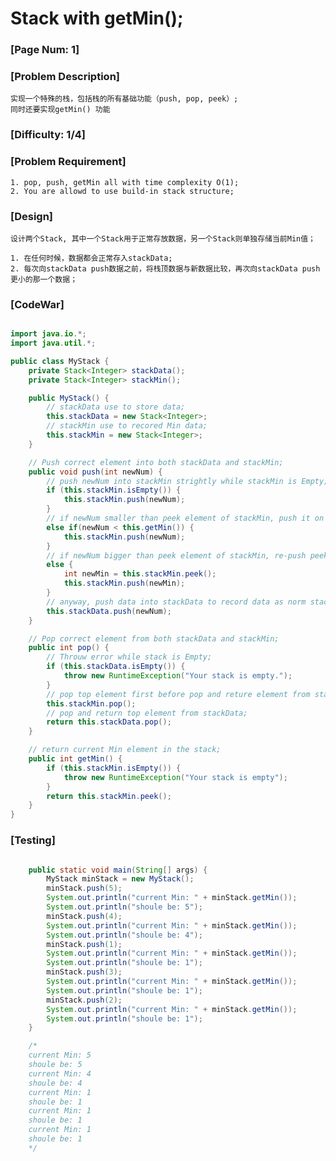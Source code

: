 # Stack with getMin();

### [Page Num: 1]

### [Problem Description]
	实现一个特殊的栈，包括栈的所有基础功能（push, pop, peek）;
	同时还要实现getMin() 功能

### [Difficulty: 1/4]

### [Problem Requirement]
	1. pop, push, getMin all with time complexity O(1);
	2. You are allowd to use build-in stack structure;

### [Design]
	设计两个Stack, 其中一个Stack用于正常存放数据，另一个Stack则单独存储当前Min值；

	1. 在任何时候，数据都会正常存入stackData;
	2. 每次向stackData push数据之前，将栈顶数据与新数据比较，再次向stackData push更小的那一个数据；

### [CodeWar]

```java

import java.io.*;
import java.util.*;

public class MyStack {
	private Stack<Integer> stackData();
	private Stack<Integer> stackMin();

	public MyStack() {
		// stackData use to store data;
		this.stackData = new Stack<Integer>;
		// stackMin use to recored Min data;
		this.stackMin = new Stack<Integer>;
	}

	// Push correct element into both stackData and stackMin;
	public void push(int newNum) {
		// push newNum into stackMin strightly while stackMin is Empty;
		if (this.stackMin.isEmpty()) {
			this.stackMin.push(newNum);
		}
		// if newNum smaller than peek element of stackMin, push it on top;
		else if(newNum < this.getMin()) {
			this.stackMin.push(newNum);
		}
		// if newNum bigger than peek element of stackMin, re-push peek element of stackMin into itself;
		else {
			int newMin = this.stackMin.peek();
			this.stackMin.push(newMin);
		}
		// anyway, push data into stackData to record data as norm stack;
		this.stackData.push(newNum);
	}

	// Pop correct element from both stackData and stackMin;
	public int pop() {
		// Throuw error while stack is Empty;
		if (this.stackData.isEmpty()) {
			throw new RuntimeException("Your stack is empty.");
		}
		// pop top element first before pop and reture element from stackData;
		this.stackMin.pop();
		// pop and return top element from stackData;
		return this.stackData.pop();
	}

	// return current Min element in the stack;
	public int getMin() {
		if (this.stackMin.isEmpty()) {
			throw new RuntimeException("Your stack is empty");
		}
		return this.stackMin.peek();
	}
}

```

### [Testing]

```java

	public static void main(String[] args) {
		MyStack minStack = new MyStack();
		minStack.push(5);
		System.out.println("current Min: " + minStack.getMin());
		System.out.println("shoule be: 5");
		minStack.push(4);
		System.out.println("current Min: " + minStack.getMin());
		System.out.println("shoule be: 4");
		minStack.push(1);
		System.out.println("current Min: " + minStack.getMin());
		System.out.println("shoule be: 1");
		minStack.push(3);
		System.out.println("current Min: " + minStack.getMin());
		System.out.println("shoule be: 1");
		minStack.push(2);
		System.out.println("current Min: " + minStack.getMin());
		System.out.println("shoule be: 1");
	}

	/*
	current Min: 5
	shoule be: 5
	current Min: 4
	shoule be: 4
	current Min: 1
	shoule be: 1
	current Min: 1
	shoule be: 1
	current Min: 1
	shoule be: 1
	*/

```

